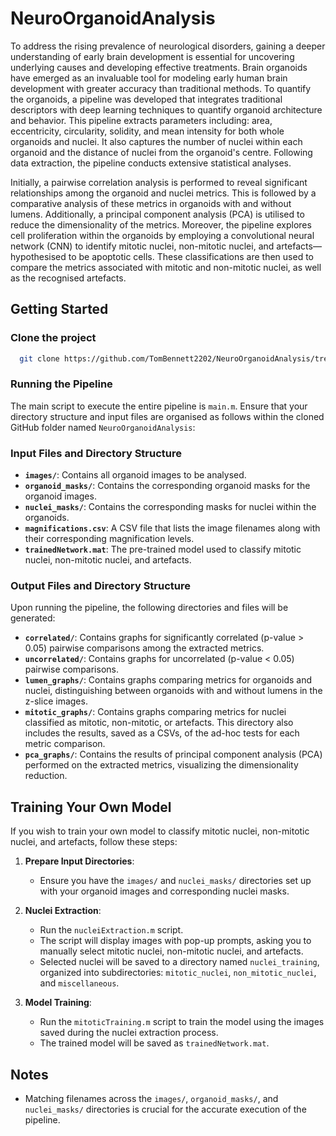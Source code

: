 # NeuroOrganoidAnalysis

To address the rising prevalence of neurological disorders, gaining a deeper understanding of early brain development is essential for uncovering underlying causes and developing effective treatments. Brain organoids have emerged as an invaluable tool for modeling early human brain development with greater accuracy than traditional methods. To quantify the organoids, a pipeline was developed that integrates traditional descriptors with deep learning techniques to quantify organoid architecture and behavior. This pipeline extracts parameters including: area, eccentricity, circularity, solidity, and mean intensity for both whole organoids and nuclei. It also captures the number of nuclei within each organoid and the distance of nuclei from the organoid's centre. Following data extraction, the pipeline conducts extensive statistical analyses.

Initially, a pairwise correlation analysis is performed to reveal significant relationships among the organoid and nuclei metrics. This is followed by a comparative analysis of these metrics in organoids with and without lumens. Additionally, a principal component analysis (PCA) is utilised to reduce the dimensionality of the metrics. Moreover, the pipeline explores cell proliferation within the organoids by employing a convolutional neural network (CNN) to identify mitotic nuclei, non-mitotic nuclei, and artefacts—hypothesised to be apoptotic cells. These classifications are then used to compare the metrics associated with mitotic and non-mitotic nuclei, as well as the recognised artefacts.

## Getting Started

### Clone the project

```bash
  git clone https://github.com/TomBennett2202/NeuroOrganoidAnalysis/tree/main
```

### Running the Pipeline

The main script to execute the entire pipeline is `main.m`. Ensure that your directory structure and input files are organised as follows within the cloned GitHub folder named `NeuroOrganoidAnalysis`:

### Input Files and Directory Structure

- **`images/`**: Contains all organoid images to be analysed.
- **`organoid_masks/`**: Contains the corresponding organoid masks for the organoid images.
- **`nuclei_masks/`**: Contains the corresponding masks for nuclei within the organoids.
- **`magnifications.csv`**: A CSV file that lists the image filenames along with their corresponding magnification levels.
- **`trainedNetwork.mat`**: The pre-trained model used to classify mitotic nuclei, non-mitotic nuclei, and artefacts.

### Output Files and Directory Structure

Upon running the pipeline, the following directories and files will be generated:

- **`correlated/`**: Contains graphs for significantly correlated (p-value > 0.05) pairwise comparisons among the extracted metrics.
- **`uncorrelated/`**: Contains graphs for uncorrelated (p-value < 0.05) pairwise comparisons.
- **`lumen_graphs/`**: Contains graphs comparing metrics for organoids and nuclei, distinguishing between organoids with and without lumens in the z-slice images.
- **`mitotic_graphs/`**: Contains graphs comparing metrics for nuclei classified as mitotic, non-mitotic, or artefacts. This directory also includes the results, saved as a CSVs, of the ad-hoc tests for each metric comparison.
- **`pca_graphs/`**: Contains the results of principal component analysis (PCA) performed on the extracted metrics, visualizing the dimensionality reduction.

## Training Your Own Model

If you wish to train your own model to classify mitotic nuclei, non-mitotic nuclei, and artefacts, follow these steps:

1. **Prepare Input Directories**:
   - Ensure you have the `images/` and `nuclei_masks/` directories set up with your organoid images and corresponding nuclei masks. 

2. **Nuclei Extraction**: 
   - Run the `nucleiExtraction.m` script.
   - The script will display images with pop-up prompts, asking you to manually select mitotic nuclei, non-mitotic nuclei, and artefacts.
   - Selected nuclei will be saved to a directory named `nuclei_training`, organized into subdirectories: `mitotic_nuclei`, `non_mitotic_nuclei`, and `miscellaneous`.

3. **Model Training**:
   - Run the `mitoticTraining.m` script to train the model using the images saved during the nuclei extraction process.
   - The trained model will be saved as `trainedNetwork.mat`.

## Notes

- Matching filenames across the `images/`, `organoid_masks/`, and `nuclei_masks/` directories is crucial for the accurate execution of the pipeline.
